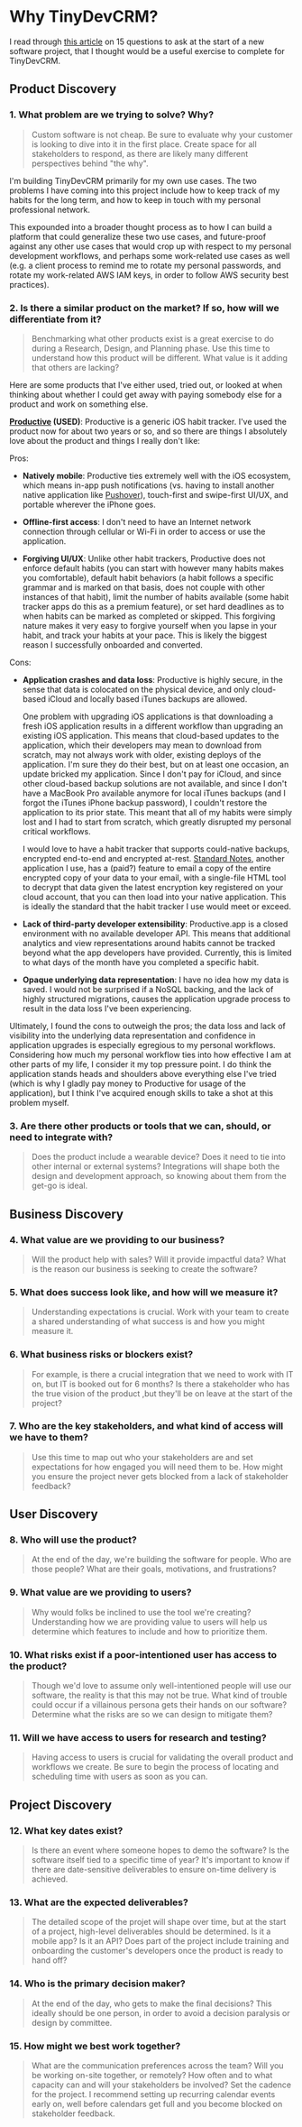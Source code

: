# Why TinyDevCRM?

I read through [this
article](https://spin.atomicobject.com/2020/01/24/new-software-project-questions/)
on 15 questions to ask at the start of a new software project, that I thought
would be a useful exercise to complete for TinyDevCRM.

## Product Discovery

### 1. What problem are we trying to solve? Why?

> Custom software is not cheap. Be sure to evaluate why your customer is looking
> to dive into it in the first place. Create space for all stakeholders to
> respond, as there are likely many different perspectives behind "the why".

I'm building TinyDevCRM primarily for my own use cases. The two problems I have
coming into this project include how to keep track of my habits for the long
term, and how to keep in touch with my personal professional network.

This expounded into a broader thought process as to how I can build a platform
that could generalize these two use cases, and future-proof against any other
use cases that would crop up with respect to my personal development workflows,
and perhaps some work-related use cases as well (e.g. a client process to remind
me to rotate my personal passwords, and rotate my work-related AWS IAM keys, in
order to follow AWS security best practices).

### 2. Is there a similar product on the market? If so, how will we differentiate from it?

> Benchmarking what other products exist is a great exercise to do during a
> Research, Design, and Planning phase. Use this time to understand how this
> product will be different. What value is it adding that others are lacking?

Here are some products that I've either used, tried out, or looked at when
thinking about whether I could get away with paying somebody else for a product
and work on something else.

**[Productive](http://productiveapp.io/) (USED)**: Productive is a generic iOS
habit tracker. I've used the product now for about two years or so, and so there
are things I absolutely love about the product and things I really don't like:

Pros:

-   **Natively mobile**: Productive ties extremely well with the iOS ecosystem,
    which means in-app push notifications (vs. having to install another native
    application like [Pushover](https://pushover.net/)), touch-first and
    swipe-first UI/UX, and portable wherever the iPhone goes.

-   **Offline-first access**: I don't need to have an Internet network
    connection through cellular or Wi-Fi in order to access or use the
    application.

-   **Forgiving UI/UX**: Unlike other habit trackers, Productive does not
    enforce default habits (you can start with however many habits makes you
    comfortable), default habit behaviors (a habit follows a specific grammar
    and is marked on that basis, does not couple with other instances of that
    habit), limit the number of habits available (some habit tracker apps do
    this as a premium feature), or set hard deadlines as to when habits can be
    marked as completed or skipped. This forgiving nature makes it very easy to
    forgive yourself when you lapse in your habit, and track your habits at your
    pace. This is likely the biggest reason I successfully onboarded and
    converted.

Cons:

-   **Application crashes and data loss**: Productive is highly secure, in the
    sense that data is colocated on the physical device, and only cloud-based
    iCloud and locally based iTunes backups are allowed.

    One problem with upgrading iOS applications is that downloading a fresh iOS
    application results in a different workflow than upgrading an existing iOS
    application. This means that cloud-based updates to the application, which
    their developers may mean to download from scratch, may not always work with
    older, existing deploys of the application. I'm sure they do their best, but
    on at least one occasion, an update bricked my application. Since I don't
    pay for iCloud, and since other cloud-based backup solutions are not
    available, and since I don't have a MacBook Pro available anymore for local
    iTunes backups (and I forgot the iTunes iPhone backup password), I couldn't
    restore the application to its prior state. This meant that all of my habits
    were simply lost and I had to start from scratch, which greatly disrupted my
    personal critical workflows.

    I would love to have a habit tracker that supports could-native backups,
    encrypted end-to-end and encrypted at-rest. [Standard
    Notes](https://standardnotes.org/), another application I use, has a (paid?)
    feature to email a copy of the entire encrypted copy of your data to your
    email, with a single-file HTML tool to decrypt that data given the latest
    encryption key registered on your cloud account, that you can then load into
    your native application. This is ideally the standard that the habit tracker
    I use would meet or exceed.

-   **Lack of third-party developer extensibility**: Productive.app is a closed
    environment with no available developer API. This means that additional
    analytics and view representations around habits cannot be tracked beyond
    what the app developers have provided. Currently, this is limited to what
    days of the month have you completed a specific habit.

-   **Opaque underlying data representation**: I have no idea how my data is
    saved. I would not be surprised if a NoSQL backing, and the lack of highly
    structured migrations, causes the application upgrade process to result in
    the data loss I've been experiencing.

Ultimately, I found the cons to outweigh the pros; the data loss and lack of
visibility into the underlying data representation and confidence in application
upgrades is especially egregious to my personal workflows. Considering how much
my personal workflow ties into how effective I am at other parts of my life, I
consider it my top pressure point. I do think the application stands heads and
shoulders above everything else I've tried (which is why I gladly pay money to
Productive for usage of the application), but I think I've acquired enough
skills to take a shot at this problem myself.

### 3. Are there other products or tools that we can, should, or need to integrate with?

> Does the product include a wearable device? Does it need to tie into other
> internal or external systems? Integrations will shape both the design and
> development approach, so knowing about them from the get-go is ideal.

## Business Discovery

### 4. What value are we providing to our business?

> Will the product help with sales? Will it provide impactful data? What is the
> reason our business is seeking to create the software?

### 5. What does success look like, and how will we measure it?

> Understanding expectations is crucial. Work with your team to create a shared
> understanding of what success is and how you might measure it.

### 6. What business risks or blockers exist?

> For example, is there a crucial integration that we need to work with IT on,
> but IT is booked out for 6 months? Is there a stakeholder who has the true
> vision of the product ,but they'll be on leave at the start of the project?

### 7. Who are the key stakeholders, and what kind of access will we have to them?

> Use this time to map out who your stakeholders are and set expectations for
> how engaged you will need them to be. How might you ensure the project never
> gets blocked from a lack of stakeholder feedback?

## User Discovery

### 8. Who will use the product?

> At the end of the day, we're building the software for people. Who are those
> people? What are their goals, motivations, and frustrations?

### 9. What value are we providing to users?

> Why would folks be inclined to use the tool we're creating? Understanding how
> we are providing value to users will help us determine which features to
> include and how to prioritize them.

### 10. What risks exist if a poor-intentioned user has access to the product?

> Though we'd love to assume only well-intentioned people will use our software,
> the reality is that this may not be true. What kind of trouble could occur if
> a villainous persona gets their hands on our software? Determine what the
> risks are so we can design to mitigate them?

### 11. Will we have access to users for research and testing?

> Having access to users is crucial for validating the overall product and
> workflows we create. Be sure to begin the process of locating and scheduling
> time with users as soon as you can.

## Project Discovery

### 12. What key dates exist?

> Is there an event where someone hopes to demo the software? Is the software
> itself tied to a specific time of year? It's important to know if there are
> date-sensitive deliverables to ensure on-time delivery is achieved.

### 13. What are the expected deliverables?

> The detailed scope of the projet will shape over time, but at the start of a
> project, high-level deliverables should be determined. Is it a mobile app? Is
> it an API? Does part of the project include training and onboarding the
> customer's developers once the product is ready to hand off?

### 14. Who is the primary decision maker?

> At the end of the day, who gets to make the final decisions? This ideally
> should be one person, in order to avoid a decision paralysis or design by
> committee.

### 15. How might we best work together?

> What are the communication preferences across the team? Will you be working
> on-site together, or remotely? How often and to what capacity can and will
> your stakeholders be involved? Set the cadence for the project. I recommend
> setting up recurring calendar events early on, well before calendars get full
> and you become blocked on stakeholder feedback.
